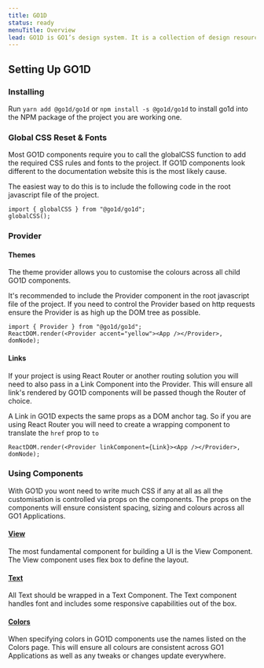 ```yaml
---
title: GO1D
status: ready
menuTitle: Overview
lead: GO1D is GO1’s design system. It is a collection of design resources, reusable components and guidelines for creating GO1 products.
---
```


## Setting Up GO1D

### Installing
Run `yarn add @go1d/go1d` or `npm install -s @go1d/go1d` to install go1d into the NPM package of the project you are working one.

### Global CSS Reset & Fonts
Most GO1D components require you to call the globalCSS function to add the required CSS rules and fonts to the project. 
If GO1D components look different to the documentation website this is the most likely cause.

The easiest way to do this is to include the following code in the root javascript file of the project.
```
import { globalCSS } from "@go1d/go1d";
globalCSS();
```

### Provider
#### Themes
The theme provider allows you to customise the colours across all child GO1D components.

It's recommended to include the Provider component in the root javascript file of the project. 
If you need to control the Provider based on http requests ensure the Provider is as high up the DOM tree as possible.
```
import { Provider } from "@go1d/go1d";
ReactDOM.render(<Provider accent="yellow"><App /></Provider>, domNode);
```

#### Links
If your project is using React Router or another routing solution you will need to also pass in a Link Component into the Provider.
This will ensure all link's rendered by GO1D components will be passed though the Router of choice.

A Link in GO1D expects the same props as a DOM anchor tag. So if you are using React Router you will need to create a wrapping component
to translate the `href` prop to `to`
```
ReactDOM.render(<Provider linkComponent={Link}><App /></Provider>, domNode);
```

### Using Components
With GO1D you wont need to write much CSS if any at all as all the customisation is controlled via props on the components. 
The props on the components will ensure consistent spacing, sizing and colours across all GO1 Applications.

#### [View](components/view)
The most fundamental component for building a UI is the View Component. The View component uses flex box to define the layout.

#### [Text](components/text)
All Text should be wrapped in a Text Component. The Text component handles font and includes some responsive capabilities out of the box.

#### [Colors](foundations/colors)
When specifying colors in GO1D components use the names listed on the Colors page. 
This will ensure all colours are consistent across GO1 Applications as well as any tweaks or changes update everywhere.